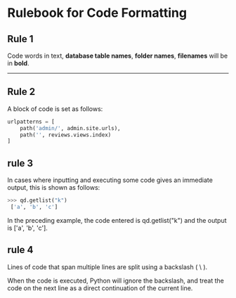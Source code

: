# Rulebook for Code Formatting

## Rule 1

Code words in text, **database table names**, **folder names**, **filenames** will be in **bold**.

---

## Rule 2

A block of code is set as follows:

```python
urlpatterns = [
    path('admin/', admin.site.urls), 
    path('', reviews.views.index)
]

```

## rule 3

 In cases where inputting and executing some code gives an immediate output, 
this is shown as follows:

```python
>>> qd.getlist("k")
 ['a', 'b', 'c']
```

In the preceding example, the code entered is qd.getlist("k") and the output is ['a', 'b', 'c'].

## rule 4

Lines of code that span multiple lines are split using a backslash ( \ ).

When the code is executed, 
Python will ignore the backslash, and 
treat the code on the next line as a direct continuation of the current line.
